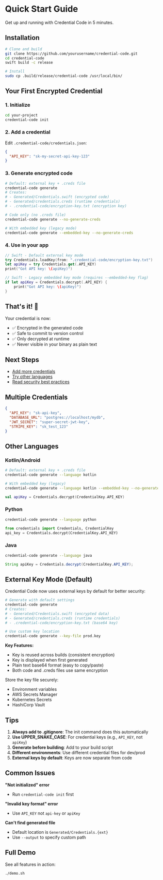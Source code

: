 # Quick Start Guide

Get up and running with Credential Code in 5 minutes.

## Installation

```bash
# Clone and build
git clone https://github.com/yourusername/credential-code.git
cd credential-code
swift build -c release

# Install
sudo cp .build/release/credential-code /usr/local/bin/
```

## Your First Encrypted Credential

### 1. Initialize

```bash
cd your-project
credential-code init
```

### 2. Add a credential

Edit `.credential-code/credentials.json`:

```json
{
  "API_KEY": "sk-my-secret-api-key-123"
}
```

### 3. Generate encrypted code

```bash
# Default: external key + .creds file
credential-code generate
# Creates: 
# - Generated/Credentials.swift (encrypted code)
# - Generated/credentials.creds (runtime credentials)
# - .credential-code/encryption-key.txt (encryption key)

# Code only (no .creds file)
credential-code generate --no-generate-creds

# With embedded key (legacy mode)
credential-code generate --embedded-key --no-generate-creds
```

### 4. Use in your app

```swift
// Swift - Default external key mode
try Credentials.loadKey(from: ".credential-code/encryption-key.txt")
let apiKey = try Credentials.get(.API_KEY)
print("Got API key: \(apiKey)")

// Swift - Legacy embedded key mode (requires --embedded-key flag)
if let apiKey = Credentials.decrypt(.API_KEY) {
    print("Got API key: \(apiKey)")
}
```

## That's it! 🎉

Your credential is now:
- ✅ Encrypted in the generated code
- ✅ Safe to commit to version control
- ✅ Only decrypted at runtime
- ✅ Never visible in your binary as plain text

## Next Steps

- [Add more credentials](#multiple-credentials)
- [Try other languages](#other-languages)
- [Read security best practices](SECURITY.md)

## Multiple Credentials

```json
{
  "API_KEY": "sk-api-key",
  "DATABASE_URL": "postgres://localhost/mydb",
  "JWT_SECRET": "super-secret-jwt-key",
  "STRIPE_KEY": "sk_test_123"
}
```

## Other Languages

### Kotlin/Android
```bash
# Default: external key + .creds file
credential-code generate --language kotlin

# With embedded key (legacy)
credential-code generate --language kotlin --embedded-key --no-generate-creds
```

```kotlin
val apiKey = Credentials.decrypt(CredentialKey.API_KEY)
```

### Python
```bash
credential-code generate --language python
```

```python
from credentials import Credentials, CredentialKey
api_key = Credentials.decrypt(CredentialKey.API_KEY)
```

### Java
```bash
credential-code generate --language java
```

```java
String apiKey = Credentials.decrypt(CredentialKey.API_KEY);
```

## External Key Mode (Default)

Credential Code now uses external keys by default for better security:

```bash
# Generate with default settings
credential-code generate
# Creates:
# - Generated/Credentials.swift (encrypted data)
# - Generated/credentials.creds (runtime credentials)
# - .credential-code/encryption-key.txt (base64 key)

# Use custom key location
credential-code generate --key-file prod.key
```

**Key Features:**
- Key is reused across builds (consistent encryption)
- Key is displayed when first generated
- Plain text base64 format (easy to copy/paste)
- Both code and .creds files use same encryption

Store the key file securely:
- Environment variables
- AWS Secrets Manager
- Kubernetes Secrets
- HashiCorp Vault

## Tips

1. **Always add to .gitignore**: The init command does this automatically
2. **Use UPPER_SNAKE_CASE**: For credential keys (e.g., `API_KEY`, not `apiKey`)
3. **Generate before building**: Add to your build script
4. **Different environments**: Use different credential files for dev/prod
5. **External keys by default**: Keys are now separate from code

## Common Issues

**"Not initialized" error**
- Run `credential-code init` first

**"Invalid key format" error**  
- Use `API_KEY` not `api-key` or `apiKey`

**Can't find generated file**
- Default location is `Generated/Credentials.{ext}`
- Use `--output` to specify custom path

## Full Demo

See all features in action:

```bash
./demo.sh
```